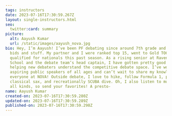 ```yaml
---
tags: instructors
date: 2023-07-16T17:30:59.267Z
layout: single-instructors.html
seo:
  twitter:card: summary
picture:
  alt: Aayush Kumar
  url: /static/images/aayush_nova.jpg
bio: Hey, I’m Aayush! I’ve been PF debating since around 7th grade and got a few
  bids and stuff. My partner and I were ranked top 15, went to Gold TOC, and
  qualified for nationals this past season. As a rising senior at Ravenwood High
  School and the debate team’s head captain, I have gotten pretty good at
  helping new debaters understand the competitive debate space. I’ve worked with
  aspiring public speakers of all ages and can’t wait to share my knowledge with
  everyone at NOVA! Outside debate, I love to hike, follow Formula 1, play
  classical sax, and recreationally SCUBA dive. Oh, I also listen to music of
  all kinds, so send your favorites! A presto-
name: Aayush Kumar
created-on: 2023-07-16T17:30:59.280Z
updated-on: 2023-07-16T17:30:59.289Z
published-on: 2023-07-16T17:30:59.298Z
---
```

